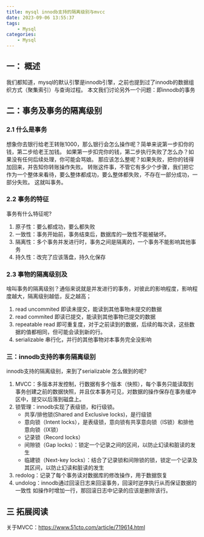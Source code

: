 ```yaml
---
title: mysql innodb支持的隔离级别与mvcc
date: 2023-09-06 13:55:37
tags:
    - Mysql
categories:
    - Mysql
---
```


## 一： 概述
我们都知道，mysql的默认引擎是innodb引擎，之前也提到过了innodb的数据组织方式（聚集索引）与查询过程。
本文我们讨论另外一个问题：即innodb的事务

## 二：事务及事务的隔离级别

### 2.1 什么是事务
想象你去银行给老王转账1000，那么银行会怎么操作呢？简单来说第一步扣你的钱，第二步给老王加钱。
如果第一步扣完你的钱，第二步执行失败了怎么办？如果没有任何后续处理，你可能会骂娘。
那应该怎么整呢？如果失败，把你的钱得加回来，并告知你转账操作失败。
转账这件事，不管它有多少个步骤，我们把它作为一个整体来看待，要么整体都成功，要么整体都失败，不存在一部分成功，一部分失败。
这就叫事务。
### 2.2 事务的特征
事务有什么特征呢?
1. 原子性：要么都成功，要么都失败
2. 一致性：事务开始前，事务结束后，数据库的一致性不能被破坏。
3. 隔离性：多个事务并发进行时，事务之间是隔离的，一个事务不能影响其他事务
4. 持久性：改完了应该落盘，持久化保存
### 2.3 事物的隔离级别及
啥叫事务的隔离级别？通俗来说就是并发进行的事务，对彼此的影响程度，影响程度越大，隔离级别越低，反之越高；
1. read uncommited 即读未提交，能读到其他事物未提交的数据
2. read commited 即读已提交，能读到其他事物已提交的数据
3. repeatable read 即可重复度，对于之前读到的数据，后续的每次读，这些数据的值都相同，但可能会读到新的行。
4. serializable 串行化，并行的其他事物对本事务完全没影响
### 三：innodb支持的事务隔离级别
innodb支持的隔离级别，来到了serializable
怎么做到的呢?
1. MVCC：多版本并发控制，行数据有多个版本（快照），每个事务只能读取到事务创建之前的数据快照，并且仅本事务可见，对数据的操作保存在事务缓冲区中，提交以后落到磁盘上。
2. 锁管理：innodb实现了表级锁，和行级锁。
    * 共享/排他锁(Shared and Exclusive locks)，是行级锁
    * 意向锁（Intent locks），是表级锁，意向锁有共享意向锁（IS锁）和排他意向锁（IX锁）
    * 记录锁（Record locks）
    * 间隙锁（Gap locks）：锁定一个记录之间的区间，以防止幻读和脏读的发生
    * 临建锁（Next-key locks）：结合了记录锁和间隙锁的锁，锁定一个记录及其区间，以防止幻读和脏读的发生
3. redolog：记录了每个事务读对数据库的修改操作，用于数据恢复
4. undolog：innodb通过回滚日志来回滚事务，回滚时逆序执行从而保证数据的一致性
    如操作时增加一行，那回滚日志中记录的应该是删除该行。

## 三 拓展阅读
关于MVCC：https://www.51cto.com/article/719614.html